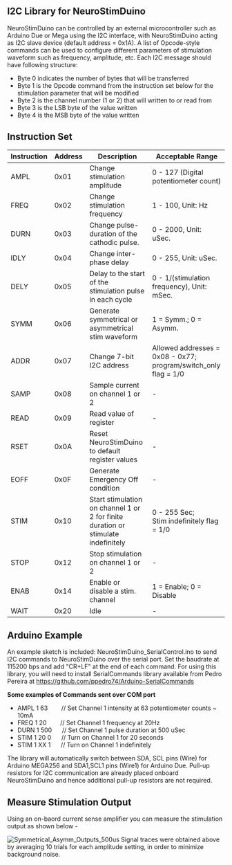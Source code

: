 ## I2C Library for NeuroStimDuino
NeuroStimDuino can be controlled by an external microcontroller such as Arduino Due or Mega using the I2C interface, with NeuroStimDuino acting as I2C slave device (default address = 0x1A). A list of Opcode-style commands can be used to configure different parameters of stimulation waveform such as frequency, amplitude, etc. Each I2C message should have following structure: 
- Byte 0 indicates the number of bytes that will be transferred
- Byte 1 is the Opcode command from the instruction set below for the stimulation parameter that will be modified
- Byte 2 is the channel number (1 or 2) that will written to or read from
- Byte 3 is the LSB byte of the value written
- Byte 4 is the MSB byte of the value written

## Instruction Set 
| **Instruction** | **Address** | **Description** | **Acceptable Range** |  
|----------------|--------------|-----------------|------------------------|
|  AMPL |  0x01 |   Change stimulation amplitude | 0 - 127 (Digital potentiometer count) |
|  FREQ  |  0x02 |   Change stimulation frequency | 1 - 100, Unit:  Hz |
|  DURN |  0x03 |  Change pulse-duration of the cathodic pulse. | 0 - 2000, Unit: uSec. |
|  IDLY | 0x04 | Change inter-phase delay | 0 - 255, Unit: uSec. |
|  DELY | 0x05 | Delay to the start of the stimulation pulse in each cycle | 0 - 1/(stimulation frequency), Unit: mSec.|
|  SYMM | 0x06 | Generate symmetrical or asymmetrical stim waveform | 1 = Symm.; 0 = Asymm. |
|  ADDR  | 0x07 | Change 7-bit I2C address | Allowed addresses = 0x08 - 0x77; <br /> program/switch_only flag = 1/0|
|  SAMP  | 0x08 | Sample current on channel 1 or 2 | - |
|  READ  | 0x09 | Read value of register | - |
|  RSET  | 0x0A | Reset NeuroStimDuino to default register values | - |
|  EOFF | 0x0F | Generate Emergency Off condition | - |
|  STIM | 0x10 | Start stimulation on channel 1 or 2 for finite duration or stimulate indefinitely | 0 - 255 Sec; <br /> Stim indefinitely flag = 1/0| 
|  STOP | 0x12 | Stop stimulation on channel 1 or 2 | - | 
|  ENAB | 0x14 | Enable or disable a stim. channel | 1 = Enable; 0 = Disable | 
|  WAIT  | 0x20 | Idle | - |

## Arduino Example
An example sketch is included: NeuroStimDuino_SerialControl.ino to send I2C commands to NeuroStimDuino over the serial port. Set the baudrate at 115200 bps and add "CR+LF" at the end of each command. For using this library, you will need to install SerialCommands library available from Pedro Pereira at https://github.com/ppedro74/Arduino-SerialCommands

**Some examples of Commands sent over COM port** <br />
* AMPL 1 63     &nbsp;&nbsp;&nbsp;&nbsp;&nbsp;&nbsp; // Set Channel 1 intensity at 63 potentiometer counts ~ 10mA
* FREQ 1 20     &nbsp;&nbsp;&nbsp;&nbsp;&nbsp;&nbsp; // Set Channel 1 frequency at 20Hz
* DURN 1 500    &nbsp;&nbsp;&nbsp;&nbsp; // Set Channel 1 pulse duration at 500 uSec
* STIM 1 20 0   &nbsp;&nbsp;&nbsp;&nbsp; // Turn on Channel 1 for 20 seconds
* STIM 1 XX 1   &nbsp;&nbsp;&nbsp;&nbsp; // Turn on Channel 1 indefinitely

The library will automatically switch between SDA, SCL pins (Wire) for Arduino MEGA256 and SDA1,SCL1 pins (Wire1) for Arduino Due. Pull-up resistors for I2C communication are already placed onboard NeuroStimDuino and hence additional pull-up resistors are not required.   

## Measure Stimulation Output
Using an on-baord current sense amplifier you can measure the stimulation output as shown below - 

![Symmetrical_Asymm_Outputs_500us](https://user-images.githubusercontent.com/80208904/115607178-a7525000-a2b2-11eb-8d5b-1cbbaa320363.png)
Signal traces were obtained above by averaging 10 trials for each amplitude setting, in order to minimize background noise. 
